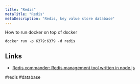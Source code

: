 ```yaml
---
title: "Redis"
metaTitle: "Redis"
metaDescription: "Redis, key value store database"
---
```


How to run docker on top of docker

```
docker run -p 6379:6379 -d redis
```

## Links

- [Redis commander: Redis management tool written in node.js](https://github.com/joeferner/redis-commander)

#redis #database
